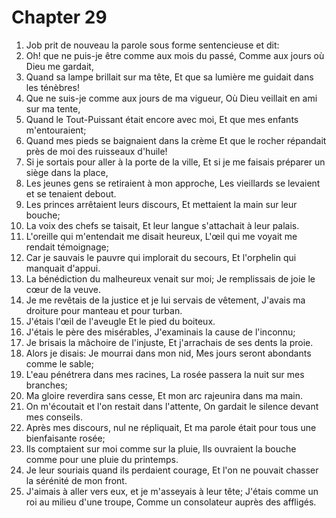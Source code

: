 # Chapter 29

1. Job prit de nouveau la parole sous forme sentencieuse et dit:
2. Oh! que ne puis-je être comme aux mois du passé, Comme aux jours où Dieu me gardait,
3. Quand sa lampe brillait sur ma tête, Et que sa lumière me guidait dans les ténèbres!
4. Que ne suis-je comme aux jours de ma vigueur, Où Dieu veillait en ami sur ma tente,
5. Quand le Tout-Puissant était encore avec moi, Et que mes enfants m'entouraient;
6. Quand mes pieds se baignaient dans la crème Et que le rocher répandait près de moi des ruisseaux d'huile!
7. Si je sortais pour aller à la porte de la ville, Et si je me faisais préparer un siège dans la place,
8. Les jeunes gens se retiraient à mon approche, Les vieillards se levaient et se tenaient debout.
9. Les princes arrêtaient leurs discours, Et mettaient la main sur leur bouche;
10. La voix des chefs se taisait, Et leur langue s'attachait à leur palais.
11. L'oreille qui m'entendait me disait heureux, L'œil qui me voyait me rendait témoignage;
12. Car je sauvais le pauvre qui implorait du secours, Et l'orphelin qui manquait d'appui.
13. La bénédiction du malheureux venait sur moi; Je remplissais de joie le cœur de la veuve.
14. Je me revêtais de la justice et je lui servais de vêtement, J'avais ma droiture pour manteau et pour turban.
15. J'étais l'œil de l'aveugle Et le pied du boiteux.
16. J'étais le père des misérables, J'examinais la cause de l'inconnu;
17. Je brisais la mâchoire de l'injuste, Et j'arrachais de ses dents la proie.
18. Alors je disais: Je mourrai dans mon nid, Mes jours seront abondants comme le sable;
19. L'eau pénétrera dans mes racines, La rosée passera la nuit sur mes branches;
20. Ma gloire reverdira sans cesse, Et mon arc rajeunira dans ma main.
21. On m'écoutait et l'on restait dans l'attente, On gardait le silence devant mes conseils.
22. Après mes discours, nul ne répliquait, Et ma parole était pour tous une bienfaisante rosée;
23. Ils comptaient sur moi comme sur la pluie, Ils ouvraient la bouche comme pour une pluie du printemps.
24. Je leur souriais quand ils perdaient courage, Et l'on ne pouvait chasser la sérénité de mon front.
25. J'aimais à aller vers eux, et je m'asseyais à leur tête; J'étais comme un roi au milieu d'une troupe, Comme un consolateur auprès des affligés.

